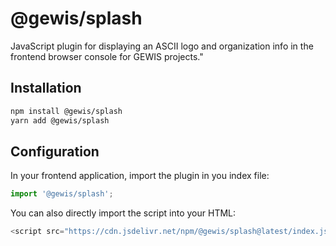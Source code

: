 # @gewis/splash

JavaScript plugin for displaying an ASCII logo and organization info in the frontend
browser console for GEWIS projects."

## Installation

```bash
npm install @gewis/splash
yarn add @gewis/splash
```

## Configuration

In your frontend application, import the plugin in you index file:

```javascript
import '@gewis/splash';
```

You can also directly import the script into your HTML:

```javascript
<script src="https://cdn.jsdelivr.net/npm/@gewis/splash@latest/index.js"></script>
```
